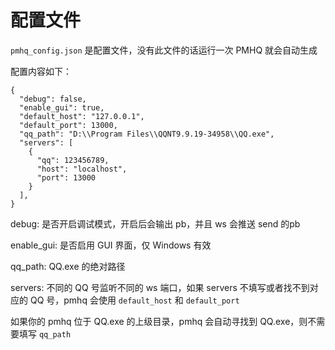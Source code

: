 # 配置文件

`pmhq_config.json` 是配置文件，没有此文件的话运行一次 PMHQ 就会自动生成

配置内容如下：

```json5
{
  "debug": false,
  "enable_gui": true,
  "default_host": "127.0.0.1",
  "default_port": 13000,
  "qq_path": "D:\\Program Files\\QQNT9.9.19-34958\\QQ.exe",
  "servers": [
    {
      "qq": 123456789,
      "host": "localhost",
      "port": 13000
    }
  ],
}
```

debug: 是否开启调试模式，开启后会输出 pb，并且 ws 会推送 send 的pb

enable_gui: 是否启用 GUI 界面，仅 Windows 有效

qq_path:  QQ.exe 的绝对路径

servers: 不同的 QQ 号监听不同的 ws 端口，如果 servers 不填写或者找不到对应的 QQ 号，pmhq 会使用 `default_host` 和 `default_port`

如果你的 pmhq 位于 QQ.exe 的上级目录，pmhq 会自动寻找到 QQ.exe，则不需要填写 `qq_path`

